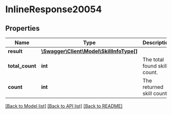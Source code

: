 # InlineResponse20054

## Properties
Name | Type | Description | Notes
------------ | ------------- | ------------- | -------------
**result** | [**\Swagger\Client\Model\SkillInfoType[]**](SkillInfoType.md) |  | [optional] 
**total_count** | **int** | The total found skill count. | [optional] 
**count** | **int** | The returned skill count. | [optional] 

[[Back to Model list]](../README.md#documentation-for-models) [[Back to API list]](../README.md#documentation-for-api-endpoints) [[Back to README]](../README.md)


